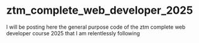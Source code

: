 # ztm_complete_web_developer_2025
I will be posting here the general purpose code of the ztm complete web developer course 2025 that I am relentlessly following
